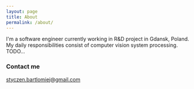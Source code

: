 ```yaml
---
layout: page
title: About
permalink: /about/
---
```


I'm a software engineer currently working in R&D project in Gdansk, Poland.
My daily responsibilities consist of computer vision system processing.
TODO...

### Contact me

[styczen.bartlomiej@gmail.com](styczen.bartlomiej@gmail.com)

